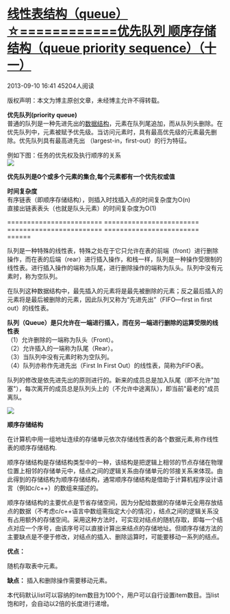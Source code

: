 # [线性表结构（queue）☆============优先队列 顺序存储结构（queue priority sequence）（十一）][0]

2013-09-10 16:41  45204人阅读  

版权声明：本文为博主原创文章，未经博主允许不得转载。

**优先队列(priority queue)**  
  普通的队列是一种先进先出的[数据结构][10]，元素在队列尾追加，而从队列头删除。在优先队列中，元素被赋予优先级。当访问元素时，具有最高优先级的元素最先删除。优先队列具有最高进先出 （largest-in，first-out）的行为特征。

 例如下图：任务的优先权及执行顺序的关系  
 ![][11]   
  
**优先队列是0个或多个元素的集合,每个元素都有一个优先权或值**  
  
 **时间复杂度**   
  有序链表（即顺序存储结构），则插入时找插入点的时间复杂度为O(n)  
  直接出链表表头（也就是队头元素）的时间复杂度为O(1)

======================== ======================== ======================== ======================== ======

队列是一种特殊的线性表，特殊之处在于它只允许在表的前端（front）进行删除操作，而在表的后端（rear）进行插入操作，和栈一样，队列是一种操作受限制的线性表。进行插入操作的端称为队尾，进行删除操作的端称为队头。队列中没有元素时，称为空队列。

在队列这种数据结构中，最先插入的元素将是最先被删除的元素；反之最后插入的元素将是最后被删除的元素，因此队列又称为“先进先出”（FIFO—first in first out）的线性表。

**队列（Queue）是只允许在一端进行插入，而在另一端进行删除的运算受限的线性表**  
（1）允许删除的一端称为队头（Front）。  
（2）允许插入的一端称为队尾（Rear）。  
（3）当队列中没有元素时称为空队列。  
（4）队列亦称作先进先出（First In First Out）的线性表，简称为FIFO表。

队列的修改是依先进先出的原则进行的。新来的成员总是加入队尾（即不允许"加塞"），每次离开的成员总是队列头上的（不允许中途离队），即当前"最老的"成员离队。

![][12]

 **顺序存储结构**

在计算机中用一组地址连续的存储单元依次存储线性表的各个数据元素,称作线性表的顺序存储结构.

  
顺序存储结构是存储结构类型中的一种，该结构是把逻辑上相邻的节点存储在物理位置上相邻的存储单元中，结点之间的逻辑关系由存储单元的邻接关系来体现。由此得到的存储结构为顺序存储结构，通常顺序存储结构是借助于计算机程序设计语言（例如c/c++）的数组来描述的。

  
顺序存储结构的主要优点是节省存储空间，因为分配给数据的存储单元全用存放结点的数据（不考虑c/c++语言中数组需指定大小的情况），结点之间的逻辑关系没有占用额外的存储空间。采用这种方法时，可实现对结点的随机存取，即每一个结点对应一个序号，由该序号可以直接计算出来结点的存储地址。但顺序存储方法的主要缺点是不便于修改，对结点的插入、删除运算时，可能要移动一系列的结点。

**优点：**

随机存取表中元素。

**缺点：**
插入和删除操作需要移动元素。

  
本代码默认list可以容纳的item数目为100个，用户可以自行设置item数目。当list饱和时，会自动以2倍的长度进行递增。

[0]: /xiaoting451292510/article/details/11528317
[10]: http://lib.csdn.net/base/datastructure
[11]: ./img/20130910162756328.png
[12]: ./img/20130906170207890.png